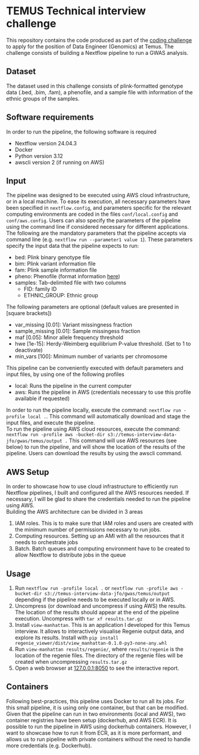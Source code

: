 # TEMUS Technical interview challenge

This repository contains the code produced as part of the [coding challenge](https://www.kaggle.com/datasets/103b608eea3a94c5c98260738d80039c5573eb7f80dc0a8e4f865cb90fbc6ea4?resource=download) to apply for the position of Data Engineer (Genomics) at Temus. The challenge consists of building a Nextflow pipeline to run a GWAS analysis. 

## Dataset
The dataset used in this challenge consists of plink-formatted genotype data (.bed, .bim, .fam), a phenofile, and a sample file with information of the ethnic groups of the samples.

## Software requirements
In order to run the pipeline, the following software is required
- Nextflow version 24.04.3
- Docker
- Python version 3.12
- awscli version 2 (if running on AWS)

## Input
The pipeline was designed to be executed using AWS cloud infrastructure, or in a local machine. To ease its execution, all necessary parameters have been specified in `nextflow.config`, and parameters specific for the relevant computing environments are coded in the files `conf/local.config` and `conf/aws.config`. Users can also specify the parameters of the pipeline using the command line if considered necessary for different applications.  
The following are the mandatory parameters that the pipeline accepts via command line (e.g. `nextflow run --parameter1 value 1`). These parameters specify the input data that the pipeline expects to run:
- bed: Plink binary genotype file
- bim: Plink variant information file
- fam: Plink sample information file
- pheno: Phenofile (format information [here](https://rgcgithub.github.io/regenie/options/#phenotype-file-format))
- samples: Tab-delimited file with two columns
  - FID: family ID
  - ETHNIC_GROUP: Ethnic group

The following parameters are optional (default values are presented in [square brackets])
- var_missing [0.01]: Variant missingness fraction
- sample_missing [0.01]: Sample missingess fraction
- maf [0.05]: Minor allele frequency threshold
- hwe [1e-15]: Herdy-Weimberg equilibrium P-value threshold. (Set to 1 to deactivate)
- min_vars [100]: Minimum number of variants per chromosome

This pipeline can be conveniently executed with default parameters and input files, by using one of the following profiles
- local: Runs the pipeline in the current computer
- aws: Runs the pipeline in AWS (credentials necessary to use this profile available if requested)

In order to run the pipeline locally, execute the command: `nextflow run -profile local .`. This command will automatically download and stage the input files, and execute the pipeline.  
To run the pipeline using AWS cloud resources, execute the command: `nextflow run -profile aws -bucket-dir s3://temus-interview-data-jfo/gwas/temus/output .` This command will use AWS resources (see below) to run the pipeline, and will show the location of the results of the pipeline. Users can download the results by using the awscli command.

## AWS Setup
In order to showcase how to use cloud infrastructure to efficiently run Nextflow pipelines, I built and configured all the AWS resources needed. If necessary, I will be glad to share the credentials needed to run the pipeline using AWS.  
Building the AWS architecture can be divided in 3 areas
1. IAM roles. This is to make sure that IAM roles and users are created with the minimum number of permissions necessary to run jobs.
2. Computing resources. Setting up an AMI with all the resources that it needs to orchestrate jobs
3. Batch. Batch queues and computing environment have to be created to allow Nextflow to distribute jobs in the queue

## Usage
1. Run `nextflow run -profile local .` or `nextflow run -profile aws -bucket-dir s3://temus-interview-data-jfo/gwas/temus/output` depending if the pipeline needs to be executed locally or in AWS.
2. Uncompress (or download and uncompress if using AWS) the results. The location of the results should appear at the end of the pipeline execution. Uncompress with `tar xf results.tar.gz`
3. Install `view-manhattan`. This is an application I developed for this Temus interview. It allows to interactively visualise Regenie output data, and explore its results. Install with `pip install regenie_viewer/dist/view_manhattan-0.1.0-py3-none-any.whl`
4. Run `view-manhattan results/regenie/`, where `results/regenie` is the location of the regenie files. The directory of the regenie files will be created when uncompressing `results.tar.gz`
5. Open a web browser at [127.0.0.1:8050](http://127.0.0.1:8050) to see the interactive report.

## Containers
Following best-practices, this pipeline uses Docker to run all its jobs. For this small pipeline, it is using only one container, but that can be modified. Given that the pipeline can run in two environments (local and AWS), two container registries have been setup (dockerhub, and AWS ECR). It is possible to run the pipeline in AWS using dockerhub containers. However, I want to showcase how to run it from ECR, as it is more performant, and allows us to run pipeline with private containers without the need to handle more credentials (e.g. Dockerhub).